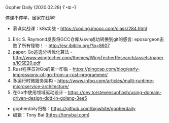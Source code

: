 Gopher Daily (2020.02.28) ʕ◔ϖ◔ʔ

停课不停学，居家在线学! 
* 慕课实战课：k8s实战 - https://coding.imooc.com/class/284.html

1. Eric S. Raymond发表将GCC仓库从svn成功转换到git的感言: eposurgeon击败了所有怪物！ - http://esr.ibiblio.org/?p=8607
2. paper: Go逃逸分析优化算法 - http://www.wingtecher.com/themes/WingTecherResearch/assets/papers/ICSE20.pdf
3. Rust程序员对Go的第一印象 - https://pingcap.com/blog/early-impressions-of-go-from-a-rust-programmer/
4. 多运行时微服务架构 - https://www.infoq.com/articles/multi-runtime-microservice-architecture/
5. 在Go中使用领域驱动设计 - https://dev.to/stevensunflash/using-domain-driven-design-ddd-in-golang-3ee5

* gopherdaily归档：https://github.com/bigwhite/gopherdaily
* 编辑：Tony Bai (https://tonybai.com)
